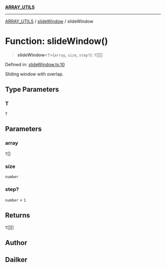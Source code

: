 [**ARRAY_UTILS**](../../README.md)

***

[ARRAY_UTILS](../../README.md) / [slideWindow](../README.md) / slideWindow

# Function: slideWindow()

> **slideWindow**\<`T`\>(`array`, `size`, `step?`): `T`[][]

Defined in: [slideWindow.ts:10](https://github.com/dailker/everyutil/blob/cee559aadda9e0c298e06364cba9020e97a8b19b/src/array/slideWindow.ts#L10)

Sliding window with overlap.

## Type Parameters

### T

`T`

## Parameters

### array

`T`[]

### size

`number`

### step?

`number` = `1`

## Returns

`T`[][]

## Author

## Dailker
